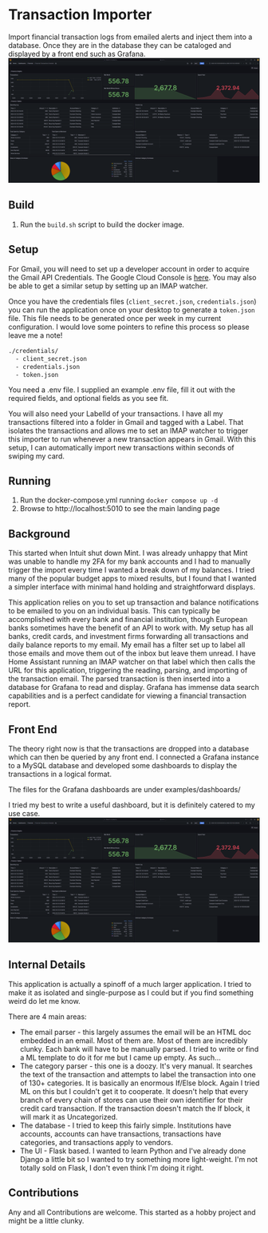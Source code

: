 # Transaction Importer

Import financial transaction logs from emailed alerts and inject them into a database. Once they are in the database
they can be cataloged and displayed by a front end such as Grafana.
![finance_dashboards_example.PNG](examples/finance_dashboards_example.PNG)

## Build

1. Run the `build.sh` script to build the docker image.

## Setup
For Gmail, you will need to set up a developer account in order to acquire the Gmail API Credentials. The Google Cloud
Console is [here](https://console.cloud.google.com/apis/api/gmail.googleapis.com/credentials). You may also be able to
get a similar setup by setting up an IMAP watcher.

Once you have the credentials files (`client_secret.json`, `credentials.json`) you can run the application once on your
desktop to generate a `token.json` file. This file needs to be generated once per week in my current configuration. I
would love some pointers to refine this process so please leave me a note!
```
./credentials/
  - client_secret.json
  - credentials.json
  - token.json
```

You need a .env file. I supplied an example .env file, fill it out with the required fields, and optional fields as you
see fit.

You will also need your LabelId of your transactions. I have all my transactions filtered into a folder in Gmail and
tagged with a Label. That isolates the transactions and allows me to set an IMAP watcher to trigger this importer to run
whenever a new transaction appears in Gmail. With this setup, I can automatically import new transactions within seconds
of swiping my card.

## Running

1. Run the docker-compose.yml running `docker compose up -d`
2. Browse to http://localhost:5010 to see the main landing page

## Background
This started when Intuit shut down Mint. I was already unhappy that Mint was unable to handle my 2FA for my bank accounts
and I had to manually trigger the import every time I wanted a break down of my balances. I tried many of the popular
budget apps to mixed results, but I found that I wanted a simpler interface with minimal hand holding and straightforward
displays.

This application relies on you to set up transaction and balance notifications to be emailed to you on an individual basis.
This can typically be accomplished with every bank and financial institution, though European banks sometimes have the
benefit of an API to work with. My setup has all banks, credit cards, and investment firms forwarding all transactions
and daily balance reports to my email. My email has a filter set up to label all those emails and move them out of the 
inbox but leave them unread. I have Home Assistant running an IMAP watcher on that label which then calls the URL for
this application, triggering the reading, parsing, and importing of the transaction email. The parsed transaction is
then inserted into a database for Grafana to read and display. Grafana has immense data search capabilities and is a
perfect candidate for viewing a financial transaction report.

## Front End
The theory right now is that the transactions are dropped into a database which can then be queried by any front end. I
connected a Grafana instance to a MySQL database and developed some dashboards to display the transactions in a logical
format.

The files for the Grafana dashboards are under examples/dashboards/

I tried my best to write a useful dashboard, but it is definitely catered to my use case.
![finance_dashboards_example.PNG](examples/finance_dashboards_example.PNG)

## Internal Details
This application is actually a spinoff of a much larger application. I tried to make it as isolated and single-purpose as
I could but if you find something weird do let me know.

There are 4 main areas:
* The email parser - this largely assumes the email will be an HTML doc embedded in an email. Most of them are. Most of
them are incredibly clunky. Each bank will have to be manually parsed. I tried to write or find a ML template to do it
for me but I came up empty. As such...
* The category parser - this one is a doozy. It's very manual. It searches the text of the transaction and attempts to
label the transaction into one of 130+ categories. It is basically an enormous If/Else block. Again I tried ML on this
but I couldn't get it to cooperate. It doesn't help that every branch of every chain of stores can use their own
identifier for their credit card transaction. If the transaction doesn't match the If block, it will mark it as Uncategorized.
* The database - I tried to keep this fairly simple. Institutions have accounts, accounts can have transactions,
transactions have categories, and transactions apply to vendors.
* The UI - Flask based. I wanted to learn Python and I've already done Django a little bit so I wanted to try something
more light-weight. I'm not totally sold on Flask, I don't even think I'm doing it right.

## Contributions
Any and all Contributions are welcome. This started as a hobby project and might be a little clunky.
